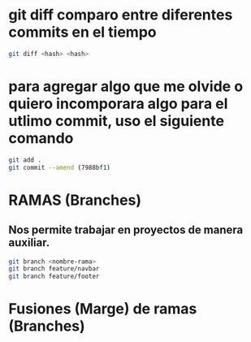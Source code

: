# git diff comparo entre diferentes commits en el tiempo

```sh
git diff <hash> <hash>
```

# para agregar algo que me olvide o quiero incomporara algo para el utlimo commit, uso el siguiente comando 

```sh
git add . 
git commit --amend (7988bf1)

```

# RAMAS (Branches)
## Nos permite trabajar en proyectos de manera auxiliar.

```sh
git branch <nombre-rama>
git branch feature/navbar
git branch feature/footer
```

# Fusiones (Marge) de ramas (Branches)

